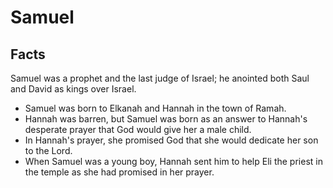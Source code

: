# Samuel

## Facts

Samuel was a prophet and the last judge of Israel; he anointed both Saul and David as kings over Israel.

* Samuel was born to Elkanah and Hannah in the town of Ramah.
* Hannah was barren, but Samuel was born as an answer to Hannah's desperate prayer that God would give her a male child.
* In Hannah's prayer, she promised God that she would dedicate her son to the Lord.
* When Samuel was a young boy, Hannah sent him to help Eli the priest in the temple as she had promised in her prayer.